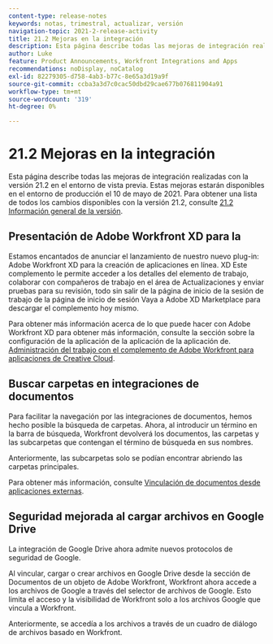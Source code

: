 ```yaml
---
content-type: release-notes
keywords: notas, trimestral, actualizar, versión
navigation-topic: 2021-2-release-activity
title: 21.2 Mejoras en la integración
description: Esta página describe todas las mejoras de integración realizadas con la versión 21.2 en el entorno de vista previa. Estas mejoras estarán disponibles en el entorno de producción el 10 de mayo de 2021. Para obtener una lista de todos los cambios disponibles con la versión 21.2, consulte Información general de la versión 21.2.
author: Luke
feature: Product Announcements, Workfront Integrations and Apps
recommendations: noDisplay, noCatalog
exl-id: 82279305-d758-4ab3-b77c-8e65a3d19a9f
source-git-commit: ccba3a3d7c0cac50dbd29cae677b076811904a91
workflow-type: tm+mt
source-wordcount: '319'
ht-degree: 0%

---
```


# 21.2 Mejoras en la integración

Esta página describe todas las mejoras de integración realizadas con la versión 21.2 en el entorno de vista previa. Estas mejoras estarán disponibles en el entorno de producción el 10 de mayo de 2021. Para obtener una lista de todos los cambios disponibles con la versión 21.2, consulte [21.2 Información general de la versión](../../../product-announcements/product-releases/21.2-release-activity/21-2-release-overview.md).

## Presentación de Adobe Workfront XD para la

Estamos encantados de anunciar el lanzamiento de nuestro nuevo plug-in: Adobe Workfront XD para la creación de aplicaciones en línea. XD Este complemento le permite acceder a los detalles del elemento de trabajo, colaborar con compañeros de trabajo en el área de Actualizaciones y enviar pruebas para su revisión, todo sin salir de la página de inicio de la sesión de trabajo de la página de inicio de sesión Vaya a Adobe XD Marketplace para descargar el complemento hoy mismo.

Para obtener más información acerca de lo que puede hacer con Adobe Workfront XD para obtener más información, consulte la sección sobre la configuración de la aplicación de la aplicación de la aplicación de. [Administración del trabajo con el complemento de Adobe Workfront para aplicaciones de Creative Cloud](/help/quicksilver/workfront-integrations-and-apps/adobe-workfront-for-creative-cloud/wf-cc-manage-work-toc.md).


## Buscar carpetas en integraciones de documentos

Para facilitar la navegación por las integraciones de documentos, hemos hecho posible la búsqueda de carpetas. Ahora, al introducir un término en la barra de búsqueda, Workfront devolverá los documentos, las carpetas y las subcarpetas que contengan el término de búsqueda en sus nombres.

Anteriormente, las subcarpetas solo se podían encontrar abriendo las carpetas principales.

Para obtener más información, consulte [Vinculación de documentos desde aplicaciones externas](../../../documents/adding-documents-to-workfront/link-documents-from-external-apps.md).

## Seguridad mejorada al cargar archivos en Google Drive

La integración de Google Drive ahora admite nuevos protocolos de seguridad de Google.

Al vincular, cargar o crear archivos en Google Drive desde la sección de Documentos de un objeto de Adobe Workfront, Workfront ahora accede a los archivos de Google a través del selector de archivos de Google. Esto limita el acceso y la visibilidad de Workfront solo a los archivos Google que vincula a Workfront.

Anteriormente, se accedía a los archivos a través de un cuadro de diálogo de archivos basado en Workfront.


